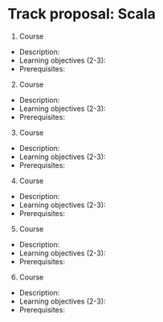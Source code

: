 # Track proposal: Scala

1. Course
* Description:
* Learning objectives (2-3):
* Prerequisites:
2. Course
* Description:
* Learning objectives (2-3):
* Prerequisites:
3. Course
* Description:
* Learning objectives (2-3):
* Prerequisites:
4. Course
* Description:
* Learning objectives (2-3):
* Prerequisites:
5. Course
* Description:
* Learning objectives (2-3):
* Prerequisites:
6. Course
* Description:
* Learning objectives (2-3):
* Prerequisites: